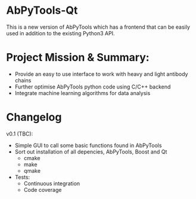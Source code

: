 AbPyTools-Qt
============

This is a new version of AbPyTools which has a frontend that can be easily used in addition to the existing
Python3 API.

Project Mission & Summary:
==========================
- Provide an easy to use interface to work with heavy and light antibody chains
- Further optimise AbPyTools python code using C/C++ backend
- Integrate machine learning algorithms for data analysis

Changelog
=========

v0.1 (TBC):
- Simple GUI to call some basic functions found in AbPyTools
- Sort out installation of all depencies, AbPyTools, Boost and Qt
    - cmake
    - make
    - qmake
- Tests:
    - Continuous integration 
    - Code coverage